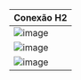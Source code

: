 |Conexão H2|
|---|
|![image](https://github.com/user-attachments/assets/ce5f35b3-2dfe-4a86-a1af-2b746a4b80c3)|
|![image](https://github.com/user-attachments/assets/e87f6249-9594-413f-9181-043a7bfa5296)|
|![image](https://github.com/user-attachments/assets/7a018f54-25b4-4abb-a24f-bb58d85bbeec)|
